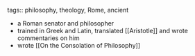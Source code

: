 tags:: philosophy, theology, Rome, ancient

- a Roman senator and philosopher
- trained in Greek and Latin, translated [[Aristotle]] and wrote commentaries on him
- wrote [[On the Consolation of Philosophy]]